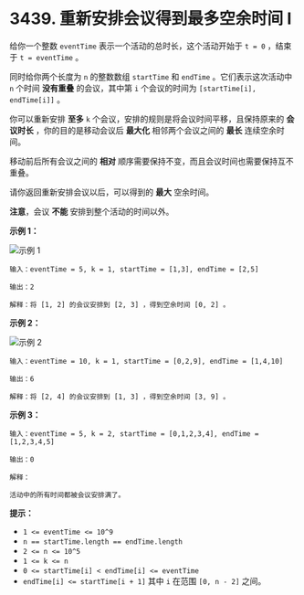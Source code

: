 # 3439. 重新安排会议得到最多空余时间 I

给你一个整数 `eventTime` 表示一个活动的总时长，这个活动开始于 `t = 0` ，结束于 `t = eventTime` 。

同时给你两个长度为 `n` 的整数数组 `startTime` 和 `endTime` 。它们表示这次活动中 `n` 个时间 **没有重叠** 的会议，其中第 `i` 个会议的时间为 `[startTime[i], endTime[i]]` 。

你可以重新安排 **至多** `k` 个会议，安排的规则是将会议时间平移，且保持原来的 **会议时长** ，你的目的是移动会议后 **最大化** 相邻两个会议之间的 **最长** 连续空余时间。

移动前后所有会议之间的 **相对** 顺序需要保持不变，而且会议时间也需要保持互不重叠。

请你返回重新安排会议以后，可以得到的 **最大** 空余时间。

**注意**，会议 **不能** 安排到整个活动的时间以外。

**示例 1：**

![示例 1](https://assets.leetcode.com/uploads/2024/12/21/example0_rescheduled.png)

```()
输入：eventTime = 5, k = 1, startTime = [1,3], endTime = [2,5]

输出：2

解释：将 [1, 2] 的会议安排到 [2, 3] ，得到空余时间 [0, 2] 。
```

**示例 2：**

![示例 2](https://assets.leetcode.com/uploads/2024/12/21/example1_rescheduled.png)

```()
输入：eventTime = 10, k = 1, startTime = [0,2,9], endTime = [1,4,10]

输出：6

解释：将 [2, 4] 的会议安排到 [1, 3] ，得到空余时间 [3, 9] 。
```

**示例 3：**

```()
输入：eventTime = 5, k = 2, startTime = [0,1,2,3,4], endTime = [1,2,3,4,5]

输出：0

解释：

活动中的所有时间都被会议安排满了。
```

**提示：**

- `1 <= eventTime <= 10^9`
- `n == startTime.length == endTime.length`
- `2 <= n <= 10^5`
- `1 <= k <= n`
- `0 <= startTime[i] < endTime[i] <= eventTime`
- `endTime[i] <= startTime[i + 1]` 其中 `i` 在范围 `[0, n - 2]` 之间。
